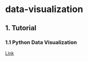 # data-visualization

## 1. Tutorial
### 1.1 Python Data Visualization
<a href="https://www.geeksforgeeks.org/python-data-visualization-tutorial/#python-libraries-for-data-visualization"> Link </a>
